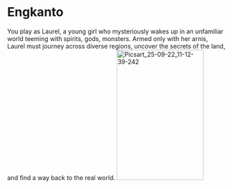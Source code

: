 # Engkanto
You play as Laurel, a young girl who mysteriously wakes up in an unfamiliar world teeming with spirits, gods, monsters. Armed only with her arnis, Laurel must journey across diverse regions, uncover the secrets of the land, and find a way back to the real world.
<img width="200" height="300" alt="Picsart_25-09-22_11-12-39-242" src="https://github.com/user-attachments/assets/da47769a-287a-4921-b73e-06073f3b9efb" />
